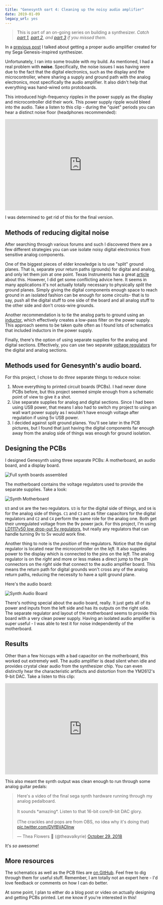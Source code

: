 ```yaml
---
title: "Genesynth oart 4: Cleaning up the noisy audio amplifier"
date: 2019-01-09
legacy_url: yes
---
```


> This is part of an on-going series on building a synthesizer. *Catch [part 1](../genesynth-part-1-idea-and-research), [part 2](../genesynth-part-2-basic-communication), and [part 3](../genesynth-part-3-proper-audio) if you missed them.*

In a [previous post](../genesynth-part-3-proper-audio) I talked about getting a proper audio amplifier created for my Sega Genesis-inspired synthesizer.

Unfortunately, I ran into some trouble with my build. As mentioned, I had a real problem with **noise**. Specifically, the noise issues I was having were due to the fact that the digital electronics, such as the display and the microcontroller, where sharing a supply and ground path with the analog electronics, most specifically the audio amplifier. It also didn't help that everything was hand-wired onto protoboards.

This introduced high-frequency ripples in the power supply as the display and microcontroller did their work. This power supply ripple would bleed into the audio. Take a listen to this clip - during the "quiet" periods you can hear a distinct noise floor (headphones recommended):

<iframe width="100%" height="300" scrolling="no" frameborder="no" allow="autoplay" src="https://w.soundcloud.com/player/?url=https%3A//api.soundcloud.com/tracks/475899672%3Fsecret_token%3Ds-wSkPk&color=%23ff5500&auto_play=false&hide_related=false&show_comments=true&show_user=true&show_reposts=false&show_teaser=true&visual=true"></iframe>

I was determined to get rid of this for the final version.

## Methods of reducing digital noise

After searching through various forums and such I discovered there are a few different strategies you can use isolate noisy digital electronics from sensitive analog components.

One of the biggest pieces of elder knowledge is to use "split" ground planes. That is, separate your return paths (grounds) for digital and analog, and only let them join at one point. Texas Instruments has a great [article](http://www.ti.com/lit/an/slyt512/slyt512.pdf) about this. However, I did get some conflicting advice here. It seems in many applications it's not actually totally necessary to physically *split* the ground planes. Simply giving the digital components enough space to reach ground in an isolated fashion can be enough for some circuits- that is to say, push all the digital stuff to one side of the board and all analog stuff to the other side and don't cross-wire grounds.

Another recommendation is to tie the analog parts to ground using an [inductor](https://www.tempoautomation.com/toms-circuits/power-supply-filter-design-for-pcb/), which effectively creates a low-pass filter on the power supply. This approach seems to be taken quite often as I found lots of schematics that included inductors in the power supply.

Finally, there's the option of using separate supplies for the analog and digital sections. Effectively, you can use two separate [voltage regulators](https://en.wikipedia.org/wiki/Voltage_regulator) for the digital and analog sections.

## Methods used for Genesynth's audio board.

For this project, I chose to do *three* separate things to reduce noise:

1. Move everything to printed circuit boards (PCBs). I had never done PCBs before, but this project seemed simple enough from a schematic point of view to give it a shot.
2. Use separate supplies for analog and digital sections. Since I had been using USB power, that means I also had to switch my project to using an wall wart power supply as I wouldn't have enough voltage after regulation if using 5v USB power.
3. I decided against split ground planes. You'll see later in the PCB pictures, but I found that just having the digital components far enough away from the analog side of things was enough for ground isolation.

## Designing the PCBs

I designed Genesynth using three separate PCBs: A motherboard, an audio board, and a display board.

![Full synth boards assembled](../static/genesynth-boards.jpg)

The motherboard contains the voltage regulators used to provide the separate supplies. Take a look:

![Synth Motherboard](../static/genesynth-empty-motherboard.jpg)

`U3` and `U4` are the two regulators. `U3` is for the digital side of things, and `U4` is for the analog side of things. `C1` and `C3` act as filter capacitors for the digital regulators and `C2` and `C4` perform the same role for the analog one. Both get their unregulated voltage from the 9v power jack. For this project, I'm using [LD1117v50 low drop-out 5v regulators](https://www.digikey.com/product-detail/en/stmicroelectronics/LD1117V50/497-7311-5-ND/1663515), but really any regulators that can handle turning 9v to 5v would work fine.

Another thing to note is the *position* of the regulators. Notice that the digital regulator is located near the microcontroller on the *left*. It also supplies power to the display which is connected to the pins on the *left*. The analog regulator is on the *right* and more or less makes a direct jump to the pin connectors on the *right* side that connect to the audio amplifier board. This means the return path for digital grounds won't cross any of the analog return paths, reducing the necessity to have a split ground plane.

Here's the audio board:

![Synth Audio Board](../static/genesynth-audio-board-empty.jpg)

There's nothing special about the audio board, really. It just gets all of its power and inputs from the left side and has its outputs on the right side. The separate regulator and layout of the motherboard seems to provide this board with a very clean power supply. Having an isolated audio amplifier is super useful - I was able to test it for noise independently of the motherboard.

## Results

Other than a few hiccups with a bad capacitor on the motherboard, this worked out extremely well. The audio amplifier is dead silent when idle and provides crystal clear audio from the synthesizer chip. You can even distinctly hear the characteristic artifacts and distortion from the YM2612's 9-bit DAC. Take a listen to this clip:

<iframe width="100%" height="300" scrolling="no" frameborder="no" allow="autoplay" src="https://w.soundcloud.com/player/?url=https%3A//api.soundcloud.com/tracks/524990358%3Fsecret_token%3Ds-vg1gD&color=%23ff5500&auto_play=false&hide_related=false&show_comments=true&show_user=true&show_reposts=false&show_teaser=true&visual=true"></iframe>

This also meant the synth output was clean enough to run through some analog guitar pedals:

<blockquote class="twitter-tweet" data-lang="en"><p lang="en" dir="ltr">Here&#39;s a video of the final sega synth hardware running through my analog pedalboard.<br><br>It sounds *amazing*. Listen to that 16-bit core/9-bit DAC glory.<br><br>(The crackles and pops are from OBS, no idea why it&#39;s doing that) <a href="https://t.co/DVfBVADInw">pic.twitter.com/DVfBVADInw</a></p>&mdash; Thea Flowers 🌺 (@theavalkyrie) <a href="https://twitter.com/theavalkyrie/status/1056783107196473344?ref_src=twsrc%5Etfw">October 29, 2018</a></blockquote>
<script async src="https://platform.twitter.com/widgets.js" charset="utf-8"></script>

It's *so* awesome!

## More resources

The schematics as well as the PCB files are [on GitHub](https://github.com/theacodes/genesynth/tree/master/hardware). Feel free to dig through them for useful stuff. Remember, I am totally not an expert here - I'd love feedback or comments on how I can do better.

At some point, I plan to either do a blog post or video on actually designing and getting PCBs printed. Let me know if you're interested in this!
